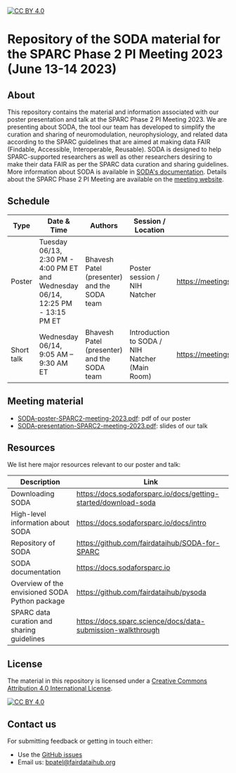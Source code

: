 [![CC BY 4.0][cc-by-shield]][cc-by]

[cc-by]: http://creativecommons.org/licenses/by/4.0/
[cc-by-shield]: https://img.shields.io/badge/License-CC%20BY%204.0-lightgrey.svg
[cc-by-image]: https://i.creativecommons.org/l/by/4.0/88x31.png

# Repository of the SODA material for the SPARC Phase 2 PI Meeting 2023 (June 13-14 2023)

## About

This repository contains the material and information associated with our poster presentation and talk at the SPARC Phase 2 PI Meeting 2023. We are presenting about SODA, the tool our team has developed to simplify the curation and sharing of neuromodulation, neurophysiology, and related data according to the SPARC guidelines that are aimed at making data FAIR (Findable, Accessible, Interoperable, Reusable). SODA is designed to help SPARC-supported researchers as well as other researchers desiring to make their data FAIR as per the SPARC data curation and sharing guidelines. More information about SODA is available in [SODA's documentation](https://docs.sodaforsparc.io/docs/intro). Details about the SPARC Phase 2 PI Meeting are available on the [meeting website](https://meetings.sparc.science/). 

## Schedule

| Type            | Date & Time             | Authors                          | Session / Location                                              | Details |
| --------------- | -----------------|--------------------------------- |------------------------------------------------------ |------------------- |
| Poster          | Tuesday 06/13, 2:30 PM - 4:00 PM ET and Wednesday 06/14, 12:25 PM - 13:15 PM ET|Bhavesh Patel (presenter) and the SODA team | Poster session / NIH Natcher | https://meetings.sparc.science/agenda |
| Short talk      |  Wednesday 06/14, 9:05 AM – 9:30 AM ET |Bhavesh Patel (presenter) and the SODA team | Introduction to SODA / NIH Natcher (Main Room) | https://meetings.sparc.science/agenda |


## Meeting material

- [SODA-poster-SPARC2-meeting-2023.pdf](SODA-poster-SPARC2-meeting-2023.pdf): pdf of our poster
- [SODA-presentation-SPARC2-meeting-2023.pdf](SODA-presentation-SPARC2-meeting-2023.pdf): slides of our talk

## Resources

We list here major resources relevant to our poster and talk:

| Description                                         | Link                                                              |
| --------------------------------------------------  | ----------------------------------------------------------------- |
| Downloading SODA                             | https://docs.sodaforsparc.io/docs/getting-started/download-soda |
| High-level information about SODA                             | https://docs.sodaforsparc.io/docs/intro  |
| Repository of SODA             | https://github.com/fairdataihub/SODA-for-SPARC|
| SODA documentation  | https://docs.sodaforsparc.io |
| Overview of the envisioned SODA Python package  | https://github.com/fairdataihub/pysoda |
| SPARC data curation and sharing guidelines  | https://docs.sparc.science/docs/data-submission-walkthrough |

## License
The material in this repository is licensed under a
[Creative Commons Attribution 4.0 International License][cc-by].

[![CC BY 4.0][cc-by-image]][cc-by]

## Contact us
For submitting feedback or getting in touch either:
- Use the [GitHub issues](https://github.com/fairdataihub/SODA-SPARC-Phase2-PI-Meeting/issues) 
- Email us: bpatel@fairdataihub.org



